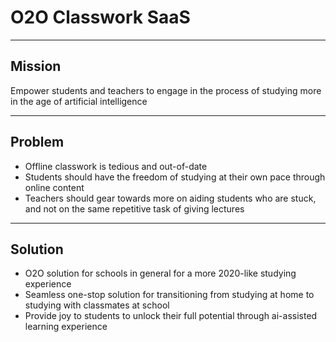 # O2O Classwork SaaS

---

## Mission

Empower students and teachers to engage in the process of studying more in the age of artificial intelligence

---

## Problem

- Offline classwork is tedious and out-of-date
- Students should have the freedom of studying at their own pace through online content
- Teachers should gear towards more on aiding students who are stuck, and not on the same repetitive task of giving lectures

---

## Solution

- O2O solution for schools in general for a more 2020-like studying experience
- Seamless one-stop solution for transitioning from studying at home to studying with classmates at school
- Provide joy to students to unlock their full potential through ai-assisted learning experience
